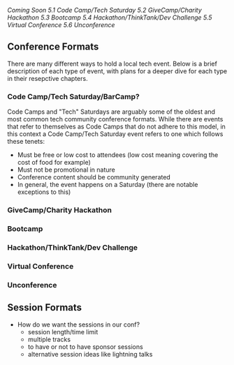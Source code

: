 *Coming Soon
5.1 Code Camp/Tech Saturday
5.2 GiveCamp/Charity Hackathon
5.3 Bootcamp
5.4 Hackathon/ThinkTank/Dev Challenge
5.5 Virtual Conference
5.6 Unconference*

## Conference Formats
There are many different ways to hold a local tech event. Below is a brief description of each type of event, with plans for a deeper dive for each type in their resepctive chapters.

### Code Camp/Tech Saturday/BarCamp?  
Code Camps and "Tech" Saturdays are arguably some of the oldest and most common tech community conference formats. While there are events that refer to themselves as Code Camps that do not adhere to this model, in this context a Code Camp/Tech Saturday event refers to one which follows these tenets: 
- Must be free or low cost to attendees (low cost meaning covering the cost of food for example)
- Must not be promotional in nature
- Conference content should be community generated
- In general, the event happens on a Saturday (there are notable exceptions to this)

### GiveCamp/Charity Hackathon  
### Bootcamp
### Hackathon/ThinkTank/Dev Challenge  
### Virtual Conference
### Unconference

## Session Formats
- How do we want the sessions in our conf?  
    - session length/time limit  
    - multiple tracks  
    - to have or not to have sponsor sessions  
    - alternative session ideas like lightning talks

